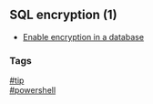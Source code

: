 ## SQL encryption (1)

- [Enable encryption in a database](enable-encryption-database.md)

### Tags
[#tip](../../tips.md)  
[#powershell](../powershell.md)
